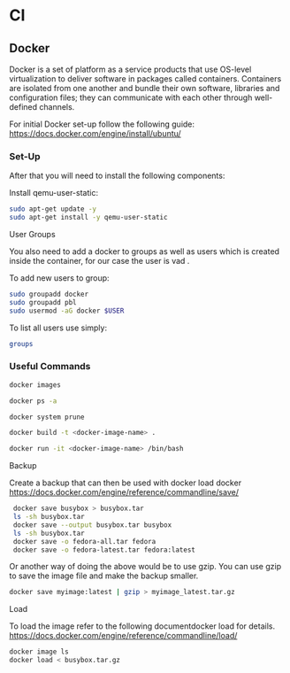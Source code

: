 # CI

## Docker

Docker is a set of platform as a service products that use OS-level virtualization to deliver software in packages called containers. Containers are isolated from one another and bundle their own software, libraries and configuration files; they can communicate with each other through well-defined channels.

For initial Docker set-up follow the following guide: <https://docs.docker.com/engine/install/ubuntu/>

### Set-Up

After that you will need to install the following components:

Install qemu-user-static:

```sh
sudo apt-get update -y
sudo apt-get install -y qemu-user-static
```

User Groups

You also need to add a docker to groups as well as users which is created inside the container, for our case the user is vad .

To add new users to group:

```sh
sudo groupadd docker
sudo groupadd pbl
sudo usermod -aG docker $USER
```

To list all users use simply:

```sh
groups
```

### Useful Commands

```bash
docker images
```

```bash
docker ps -a
```

```bash
docker system prune
```

```bash
docker build -t <docker-image-name> .
```

```bash
docker run -it <docker-image-name> /bin/bash
```

Backup

Create a backup that can then be used with docker load docker <https://docs.docker.com/engine/reference/commandline/save/>

```bash
 docker save busybox > busybox.tar
 ls -sh busybox.tar
 docker save --output busybox.tar busybox
 ls -sh busybox.tar
 docker save -o fedora-all.tar fedora
 docker save -o fedora-latest.tar fedora:latest
```

Or another way of doing the above would be to use gzip. You can use gzip to save the image file and make the backup smaller.

```bash
docker save myimage:latest | gzip > myimage_latest.tar.gz
```

Load

To load the image refer to the following documentdocker load for details. <https://docs.docker.com/engine/reference/commandline/load/>

```bash
docker image ls
docker load < busybox.tar.gz
```
